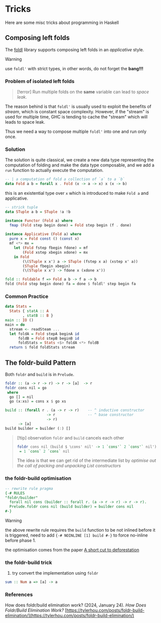 
# Tricks

Here are some misc tricks about programming in Haskell

## Composing left folds

The [foldl](https://hackage.haskell.org/package/foldl) library supports composing left folds in an _applicative_ style.

>[!warning]
> use `foldl'` with strict types, in other words, do not forget the **bang!!!**

### Problem of isolated left folds

>[!error]
> Run multiple folds on the **same** variable can lead to _space leak_.

 The reason behind is that `foldl'` is usually used to exploit the benefits of _stream_, which is constant space complexity. However, if the "stream" is used for multiple time, GHC is tending to cache the "stream" which will leads to space leak. 

Thus we need a way to compose multiple `foldl'` into one and run only once.

### Solution

The solution is quite classical, we create a new data type representing the computation of folding and make the data type composable, and we add a `run` function to actually execute the computation.
```haskell
-- | a computation of fold a collection of `a` to a `b`
data Fold a b = forall x . Fold (x -> a -> x) x (x -> b)
```
this is an existential type over `x` which is introduced to make `Fold a` and applicative.

```haskell
-- strick tuple
data STuple a b = STuple !a !b 

instance Functor (Fold a) where
  fmap (Fold step begin done) = Fold step begin (f . done)
  
instance Applicative (Fold a) where
  pure x = Fold const () (const x)
  mf <*> mx = 
    let (Fold fstep fbegin fdone) = mf
        (Fold xstep xbegin xdone) = mx
    in Fold 
        (\(STuple x x') a -> STuple (fstep x a) (xstep x' a))
        (STuple fbegin xbegin)
        (\(STuple x x') -> fdone x (xdone x'))

fold :: Foldable f => Fold a b -> f a -> b
fold (Fold step begin done) fa = done $ foldl' step begin fa
```

### Common Practice 

```haskell
data Stats = 
  Stats { statA :: A 
        , statB :: B } 
main :: IO () 
main = do 
  stream <- readSteam ...
  let foldA = Fold stepA beginA id
      foldB = Fold stepB beginB id 
      foldStats = Stats <$> foldA <*> foldB
  return $ fold foldStats stream
```

## The foldr-build Pattern

Both `foldr` and `build` is in `Prelude`.

```haskell
foldr :: (a -> r -> r) -> r -> [a]  -> r
foldr cons nil = go 
 where 
  go [] = nil
  go (x:xs) = cons x $ go xs

build :: (forall r . (a -> r -> r)    -- ^ inductive constructor
                   -> r               -- ^ base constructor
                   -> r) 
      -> [a]
build builder = builder (:) []
```   

>[!tip] observation 
>`foldr` and `build` cancels each other
> ```haskell
> foldr cons nil (build $ \cons' nil' -> 1 `cons'` 2 `cons'` nil') 
>  = 1 `cons` 2 `cons` nil
> ```
> The idea is that we can get rid of the intermediate list by _optimise out the call of packing and unpacking List constructors_

### the foldr-build optimisation

```haskell
-- rewrite rule pragma
{-# RULES
"foldr/builder" 
  forall nil cons (builder :: forall r. (a -> r -> r) -> r -> r).
  Prelude.foldr cons nil (build builder) = builder cons nil
#-}
```

>[!warning]
>the above rewrite rule requires the `build` function to be not inlined before it is triggered, need to add `{-# NOINLINE [1] build #-}` to force no-inline before phase 1.

the optimisation comes from the paper [A short cut to deforestation](https://dl.acm.org/doi/10.1145/165180.165214)

### the foldr-build trick

1. try convert the implementation using `foldr`


```haskell
sum :: Num a => [a] -> a
```

### References

How does foldr/build elimination work? (2024, January 24). _How Does Foldr/Build Elimination Work?_ [https://tylerhou.com/posts/foldr-build-elimination/](https://tylerhou.com/posts/foldr-build-elimination/)


